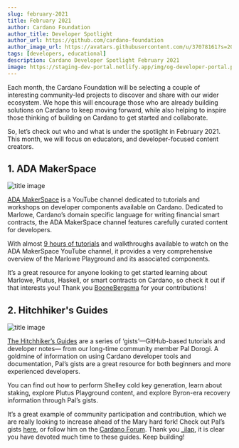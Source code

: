 ```yaml
---
slug: february-2021
title: February 2021
author: Cardano Foundation
author_title: Developer Spotlight
author_url: https://github.com/cardano-foundation
author_image_url: https://avatars.githubusercontent.com/u/37078161?s=200&v=4
tags: [developers, educational]
description: Cardano Developer Spotlight February 2021
image: https://staging-dev-portal.netlify.app/img/og-developer-portal.png
---
```


Each month, the Cardano Foundation will be selecting a couple of interesting community-led projects to discover and share with our wider ecosystem. We hope this will encourage those who are already building solutions on Cardano to keep moving forward, while also helping to inspire those thinking of building on Cardano to get started and collaborate.

So, let’s check out who and what is under the spotlight in February 2021. This month, we will focus on educators, and developer-focused content creators.

<!-- truncate -->

## 1. ADA MakerSpace

![title image](/img/spotlight/adamakerspace.jpeg)

[ADA MakerSpace](https://www.youtube.com/c/ADAMakerSpace/videos) is a YouTube channel dedicated to tutorials and workshops on developer components available on Cardano. Dedicated to Marlowe, Cardano’s domain specific language for writing financial smart contracts, the ADA MakerSpace channel features carefully curated content for developers.

With almost [9 hours of tutorials](https://www.youtube.com/c/ADAMakerSpace/videos) and walkthroughs available to watch on the ADA MakerSpace YouTube channel, it provides a very comprehensive overview of the Marlowe Playground and its associated components.

It’s a great resource for anyone looking to get started learning about Marlowe, Plutus, Haskell, or smart contracts on Cardano, so check it out if that interests you! Thank you [BooneBergsma](https://forum.cardano.org/u/boonebergsma) for your contributions!

## 2. Hitchhiker's Guides

![title image](/img/spotlight/hitchhikersguide.png)

[The Hitchhiker’s Guides](https://gist.github.com/ilap) are a series of ‘gists’—GitHub-based tutorials and developer notes— from our long-time community member Pal Dorogi. A goldmine of information on using Cardano developer tools and documentation, Pal’s gists are a great resource for both beginners and more experienced developers.

You can find out how to perform Shelley cold key generation, learn about staking, explore Plutus Playground content, and explore Byron-era recovery information through Pal’s gists.

It’s a great example of community participation and contribution, which we are really looking to increase ahead of the Mary hard fork! Check out Pal’s gists [here](https://gist.github.com/ilap), or follow him on the [Cardano Forum](https://forum.cardano.org/u/_ilap/). Thank you [_ilap](https://forum.cardano.org/u/_ilap), it is clear you have devoted much time to these guides. Keep building!
